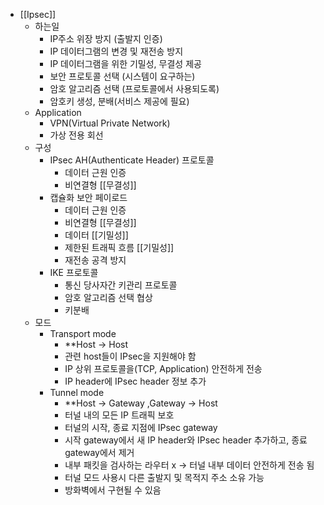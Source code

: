 - [[Ipsec]] 
	- 하는일
		- IP주소 위장 방지 (출발지 인증)
		- IP 데이터그램의 변경 및 재전송 방지
		- IP 데이터그램을 위한 기밀성, 무결성 제공
		- 보안 프로토콜 선택 (시스템이 요구하는)
		- 암호 알고리즘 선택 (프로토콜에서 사용되도록)
		- 암호키 생성, 분배(서비스 제공에 필요)
	- Application
		- VPN(Virtual Private Network)
		- 가상 전용 회선
	- 구성
		- IPsec AH(Authenticate Header) 프로토콜
			- 데이터 근원 인증
			- 비연결형 [[무결성]] 
		- 캡슐화 보안 페이로드
			- 데이터 근원 인증
			- 비연결형 [[무결성]] 
			- 데이터 [[기밀성]] 
			- 제한된 트래픽 흐름 [[기밀성]] 
			- 재전송 공격 방지
		- IKE 프로토콜
			- 통신 당사자간 키관리 프로토콜
			- 암호 알고리즘 선택 협상
			- 키분배
	- 모드
		- Transport mode
			- **Host → Host
			- 관련 host들이 IPsec을 지원해야 함
			- IP 상위 프로토콜을(TCP, Application) 안전하게 전송
			- IP header에 IPsec header 정보 추가
		- Tunnel mode
			- **Host → Gateway ,Gateway → Host
			- 터널 내의 모든 IP 트래픽 보호
			- 터널의 시작, 종료 지점에 IPsec gateway
			- 시작 gateway에서 새 IP header와 IPsec header 추가하고, 종료 gateway에서 제거 
			- 내부 패킷을 검사하는 라우터 x → 터널 내부 데이터 안전하게 전송 됨
			- 터널 모드 사용시 다른 출발지 및 목적지 주소 소유 가능
			- 방화벽에서 구현될 수 있음